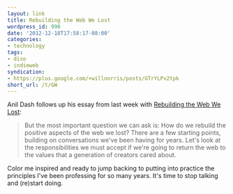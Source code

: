 ```yaml
---
layout: link
title: Rebuilding the Web We Lost
wordpress_id: 990
date: '2012-12-18T17:58:17-08:00'
categories:
- technology
tags:
- diso
- indieweb
syndication:
- https://plus.google.com/+willnorris/posts/GTrYLPv2tpk
short_url: /t/GW
---
```

Anil Dash follows up his essay from last week with [Rebuilding the Web We Lost][]:

> But the most important question we can ask is: How do we rebuild the positive aspects of the web we lost? There are a
> few starting points, building on conversations we've been having for years. Let's look at the responsibilities we must
> accept if we're going to return the web to the values that a generation of creators cared about.

Color me inspired and ready to jump backing to putting into practice the principles I've been professing for so many
years.  It's time to stop talking and (re)start doing.

[Rebuilding the Web We Lost]: http://dashes.com/anil/2012/12/rebuilding-the-web-we-lost.html
